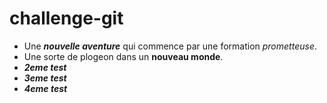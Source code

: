 # challenge-git
- Une ***nouvelle aventure*** qui commence par une formation *prometteuse*.
- Une sorte de plogeon dans un **nouveau monde**.
- ***2eme test*** 
- ***3eme test***
- ***4eme test***

